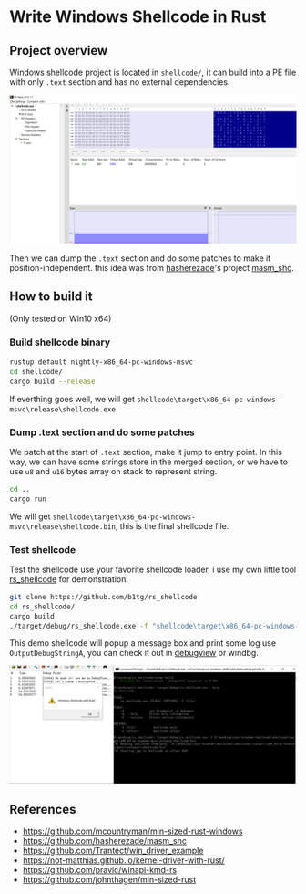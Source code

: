 # Write Windows Shellcode in Rust


## Project overview

Windows shellcode project is located in `shellcode/`, it can build into a PE file with only `.text` section 
and has no external dependencies.

![shellcode.exe in pe-bear](./images/show_in_pe_bear.png)

Then we can dump the `.text` section and do some patches to make it position-independent. this idea 
was from [hasherezade](https://twitter.com/hasherezade)'s project [masm_shc](https://github.com/hasherezade/masm_shc).


## How to build it

(Only tested on Win10 x64)


### Build shellcode binary



```sh
rustup default nightly-x86_64-pc-windows-msvc
cd shellcode/
cargo build --release
```

If everthing goes well, we will get `shellcode\target\x86_64-pc-windows-msvc\release\shellcode.exe`

### Dump .text section and do some patches 

We patch at the start of `.text` section, make it jump to entry point. In this way, we can have some strings store in the merged section, or we have to use `u8` and `u16` bytes array on stack to represent string.

```sh
cd ..
cargo run
```


We will get  `shellcode\target\x86_64-pc-windows-msvc\release\shellcode.bin`, this is the final shellcode file.


### Test shellcode

Test the shellcode use your favorite shellcode loader, i use my own little tool [rs_shellcode](https://github.com/b1tg/rs_shellcode) for demonstration.

```sh
git clone https://github.com/b1tg/rs_shellcode
cd rs_shellcode/
cargo build
./target/debug/rs_shellcode.exe -f "shellcode\target\x86_64-pc-windows-msvc\release\shellcode.bin" 
```

This demo shellcode will popup a message box and print some log use `OutputDebugStringA`, you can check it out in [debugview](https://docs.microsoft.com/en-us/sysinternals/downloads/debugview) or windbg.

![run shellcode](./images/run_shellcode.png)



## References

- https://github.com/mcountryman/min-sized-rust-windows
- https://github.com/hasherezade/masm_shc
- https://github.com/Trantect/win_driver_example
- https://not-matthias.github.io/kernel-driver-with-rust/
- https://github.com/pravic/winapi-kmd-rs
- https://github.com/johnthagen/min-sized-rust
